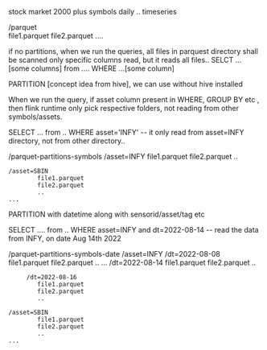 stock market
2000 plus symbols
daily .. timeseries

/parquet   
file1.parquet
file2.parquet
....

if no partitions, when we run the queries, all files in parquest directory shall be scanned
only specific columns read, but it reads all files..
SELCT ...[some columns] from .... WHERE ...[some column]

PARTITION [concept idea from hive], we can use without hive installed

When we run the query, if asset column present in WHERE, GROUP BY etc , then
flink runtime only pick respective folders, not reading from other symbols/assets.

SELECT ... from .. WHERE  asset='INFY' -- it only read from asset=INFY directory, not from other directory..


/parquet-partitions-symbols
/asset=INFY
file1.parquet
file2.parquet
..

    /asset=SBIN
            file1.parquet
            file2.parquet
            ..
    ...

PARTITION with datetime along with sensorid/asset/tag etc

SELECT .... from .. WHERE asset=INFY and dt=2022-08-14 -- read the data from INFY, on date Aug 14th 2022

/parquet-partitions-symbols-date
/asset=INFY
/dt=2022-08-08
file1.parquet
file2.parquet
..
...
/dt=2022-08-14
file1.parquet
file2.parquet
..

         /dt=2022-08-16
            file1.parquet
            file2.parquet
            ..

    /asset=SBIN
            file1.parquet
            file2.parquet
            ..
    ...
